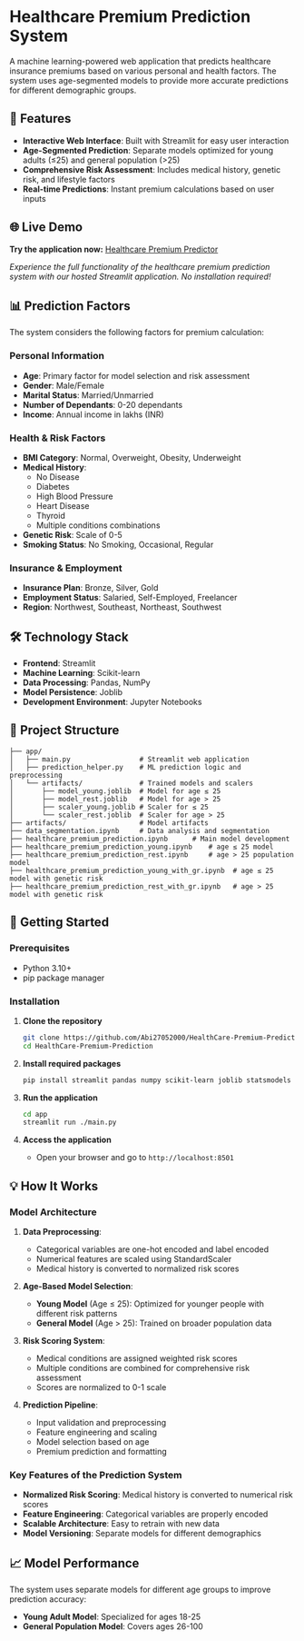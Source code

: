 # Healthcare Premium Prediction System

A machine learning-powered web application that predicts healthcare insurance premiums based on various personal and health factors. The system uses age-segmented models to provide more accurate predictions for different demographic groups.

## 🚀 Features

- **Interactive Web Interface**: Built with Streamlit for easy user interaction
- **Age-Segmented Prediction**: Separate models optimized for young adults (≤25) and general population (>25)
- **Comprehensive Risk Assessment**: Includes medical history, genetic risk, and lifestyle factors
- **Real-time Predictions**: Instant premium calculations based on user inputs

## 🌐 Live Demo

**Try the application now:** [Healthcare Premium Predictor](https://your-streamlit-app-url.streamlit.app)

_Experience the full functionality of the healthcare premium prediction system with our hosted Streamlit application. No installation required!_

## 📊 Prediction Factors

The system considers the following factors for premium calculation:

### Personal Information

- **Age**: Primary factor for model selection and risk assessment
- **Gender**: Male/Female
- **Marital Status**: Married/Unmarried
- **Number of Dependants**: 0-20 dependants
- **Income**: Annual income in lakhs (INR)

### Health & Risk Factors

- **BMI Category**: Normal, Overweight, Obesity, Underweight
- **Medical History**:
  - No Disease
  - Diabetes
  - High Blood Pressure
  - Heart Disease
  - Thyroid
  - Multiple conditions combinations
- **Genetic Risk**: Scale of 0-5
- **Smoking Status**: No Smoking, Occasional, Regular

### Insurance & Employment

- **Insurance Plan**: Bronze, Silver, Gold
- **Employment Status**: Salaried, Self-Employed, Freelancer
- **Region**: Northwest, Southeast, Northeast, Southwest

## 🛠️ Technology Stack

- **Frontend**: Streamlit
- **Machine Learning**: Scikit-learn
- **Data Processing**: Pandas, NumPy
- **Model Persistence**: Joblib
- **Development Environment**: Jupyter Notebooks

## 📁 Project Structure

```
├── app/
│   ├── main.py                 # Streamlit web application
│   ├── prediction_helper.py    # ML prediction logic and preprocessing
│   └── artifacts/              # Trained models and scalers
│       ├── model_young.joblib  # Model for age ≤ 25
│       ├── model_rest.joblib   # Model for age > 25
│       ├── scaler_young.joblib # Scaler for ≤ 25
│       └── scaler_rest.joblib  # Scaler for age > 25
├── artifacts/                  # Model artifacts
├── data_segmentation.ipynb     # Data analysis and segmentation
├── healthcare_premium_prediction.ipynb      # Main model development
├── healthcare_premium_prediction_young.ipynb    # age ≤ 25 model
├── healthcare_premium_prediction_rest.ipynb     # age > 25 population model
├── healthcare_premium_prediction_young_with_gr.ipynb  # age ≤ 25 model with genetic risk
├── healthcare_premium_prediction_rest_with_gr.ipynb   # age > 25 model with genetic risk

```

## 🚀 Getting Started

### Prerequisites

- Python 3.10+
- pip package manager

### Installation

1. **Clone the repository**

   ```bash
   git clone https://github.com/Abi27052000/HealthCare-Premium-Prediction.git
   cd HealthCare-Premium-Prediction
   ```

2. **Install required packages**

   ```bash
   pip install streamlit pandas numpy scikit-learn joblib statsmodels matplotlib seaborn xgboost ipykernel
   ```

3. **Run the application**

   ```bash
   cd app
   streamlit run ./main.py
   ```

4. **Access the application**
   - Open your browser and go to `http://localhost:8501`

## 💡 How It Works

### Model Architecture

1. **Data Preprocessing**:

   - Categorical variables are one-hot encoded and label encoded
   - Numerical features are scaled using StandardScaler
   - Medical history is converted to normalized risk scores

2. **Age-Based Model Selection**:

   - **Young Model** (Age ≤ 25): Optimized for younger people with different risk patterns
   - **General Model** (Age > 25): Trained on broader population data

3. **Risk Scoring System**:

   - Medical conditions are assigned weighted risk scores
   - Multiple conditions are combined for comprehensive risk assessment
   - Scores are normalized to 0-1 scale

4. **Prediction Pipeline**:
   - Input validation and preprocessing
   - Feature engineering and scaling
   - Model selection based on age
   - Premium prediction and formatting

### Key Features of the Prediction System

- **Normalized Risk Scoring**: Medical history is converted to numerical risk scores
- **Feature Engineering**: Categorical variables are properly encoded
- **Scalable Architecture**: Easy to retrain with new data
- **Model Versioning**: Separate models for different demographics

## 📈 Model Performance

The system uses separate models for different age groups to improve prediction accuracy:

- **Young Adult Model**: Specialized for ages 18-25
- **General Population Model**: Covers ages 26-100
